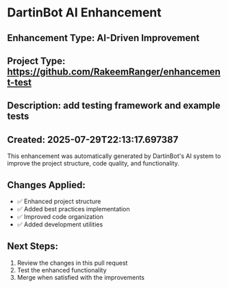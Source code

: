 # DartinBot AI Enhancement

## Enhancement Type: AI-Driven Improvement
## Project Type: https://github.com/RakeemRanger/enhancement-test
## Description: add testing framework and example tests
## Created: 2025-07-29T22:13:17.697387

This enhancement was automatically generated by DartinBot's AI system to improve the project structure, code quality, and functionality.

## Changes Applied:
- ✅ Enhanced project structure
- ✅ Added best practices implementation
- ✅ Improved code organization
- ✅ Added development utilities

## Next Steps:
1. Review the changes in this pull request
2. Test the enhanced functionality
3. Merge when satisfied with the improvements
